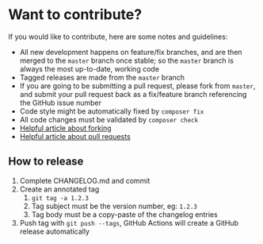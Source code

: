 # Want to contribute?

If you would like to contribute, here are some notes and guidelines:

-   All new development happens on feature/fix branches, and are then merged to the `master` branch once stable; so the `master` branch is always the most up-to-date, working code
-   Tagged releases are made from the `master` branch
-   If you are going to be submitting a pull request, please fork from `master`, and submit your pull request back as a fix/feature branch referencing the GitHub issue number
-   Code style might be automatically fixed by `composer fix`
-   All code changes must be validated by `composer check`
-   [Helpful article about forking](https://help.github.com/articles/fork-a-repo/ 'Forking a GitHub repository')
-   [Helpful article about pull requests](https://help.github.com/articles/using-pull-requests/ 'Pull Requests')

## How to release

1. Complete CHANGELOG.md and commit
2. Create an annotated tag
    1. `git tag -a 1.2.3`
    2. Tag subject must be the version number, eg: `1.2.3`
    3. Tag body must be a copy-paste of the changelog entries
3. Push tag with `git push --tags`, GitHub Actions will create a GitHub release automatically

